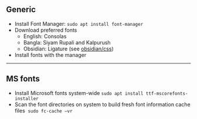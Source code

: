 ## Generic
- Install Font Manager: `sudo apt install font-manager` 
- Download preferred fonts
   - English: Consolas 
   - Bangla: Siyam Rupali and Kalpurush 
   - Obsidian: Ligature (see [obsidian/css](../codes/obsidian/css.md))
 - Install fonts with the manager
___

## MS fonts
- Install Microsoft fonts system-wide 
  `sudo apt install ttf-mscorefonts-installer`
- Scan the font directories on system to build fresh font information cache files 
  `sudo fc-cache –vr` 